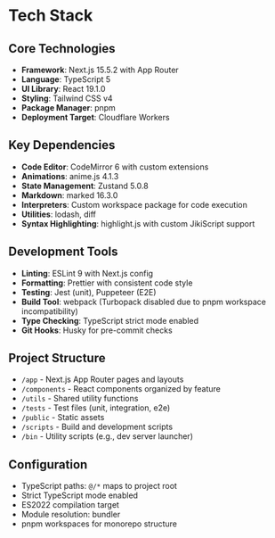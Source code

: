# Tech Stack

## Core Technologies

- **Framework**: Next.js 15.5.2 with App Router
- **Language**: TypeScript 5
- **UI Library**: React 19.1.0
- **Styling**: Tailwind CSS v4
- **Package Manager**: pnpm
- **Deployment Target**: Cloudflare Workers

## Key Dependencies

- **Code Editor**: CodeMirror 6 with custom extensions
- **Animations**: anime.js 4.1.3
- **State Management**: Zustand 5.0.8
- **Markdown**: marked 16.3.0
- **Interpreters**: Custom workspace package for code execution
- **Utilities**: lodash, diff
- **Syntax Highlighting**: highlight.js with custom JikiScript support

## Development Tools

- **Linting**: ESLint 9 with Next.js config
- **Formatting**: Prettier with consistent code style
- **Testing**: Jest (unit), Puppeteer (E2E)
- **Build Tool**: webpack (Turbopack disabled due to pnpm workspace incompatibility)
- **Type Checking**: TypeScript strict mode enabled
- **Git Hooks**: Husky for pre-commit checks

## Project Structure

- `/app` - Next.js App Router pages and layouts
- `/components` - React components organized by feature
- `/utils` - Shared utility functions
- `/tests` - Test files (unit, integration, e2e)
- `/public` - Static assets
- `/scripts` - Build and development scripts
- `/bin` - Utility scripts (e.g., dev server launcher)

## Configuration

- TypeScript paths: `@/*` maps to project root
- Strict TypeScript mode enabled
- ES2022 compilation target
- Module resolution: bundler
- pnpm workspaces for monorepo structure
